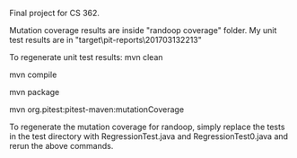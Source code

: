 Final project for CS 362. 

Mutation coverage results are inside "randoop coverage" folder. My unit test results are in "target\pit-reports\201703132213"

To regenerate unit test results:
mvn clean

mvn compile

mvn package

mvn org.pitest:pitest-maven:mutationCoverage

To regenerate the mutation coverage for randoop, simply replace the tests in the test directory with RegressionTest.java and RegressionTest0.java and rerun the above commands.
